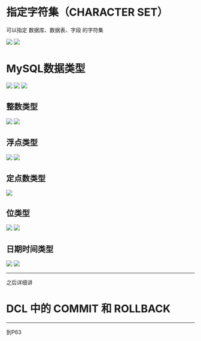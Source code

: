 # 指定字符集（CHARACTER SET）

可以指定 数据库、数据表、字段 的字符集

![](resources/2024-07-03-21-53-06.png)
![](resources/2024-07-03-21-55-39.png)

# MySQL数据类型

![](resources/2024-07-02-22-01-58.png)
![](resources/2024-07-02-22-02-56.png)
![](resources/2024-07-03-21-44-53.png)

## 整数类型

![](resources/2024-07-03-22-10-25.png)
![](resources/2024-07-03-22-22-59.png)

## 浮点类型

![](resources/2024-07-03-22-26-38.png)
![](resources/2024-07-03-22-28-44.png)

## 定点数类型

![](resources/2024-07-03-22-36-31.png)

## 位类型

![](resources/2024-07-03-22-45-16.png)
![](resources/2024-07-03-22-49-13.png)

## 日期时间类型

![](resources/2024-07-03-22-53-58.png)
![](resources/2024-07-03-23-15-03.png)



































---

之后详细讲
# DCL 中的 COMMIT 和 ROLLBACK





---
到P63






